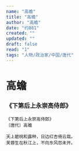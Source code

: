 ```yaml
---
name: "高蟾"
title: "高蟾"
author: "高蟾"
date: "约881"
created: ""
updated: ""
draft: false
read: "1"
tags: "人物/政治家/中国/唐代"
---
```


# 高蟾

### 《下第后上永崇高侍郎》

```
《下第后上永崇高侍郎》
〔唐代〕高蟾

天上碧桃和露种，日边红杏倚云栽。
芙蓉生在秋江上，不向东风怨未开。
```
